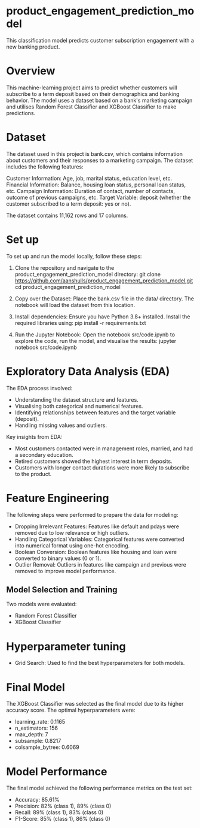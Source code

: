 # product_engagement_prediction_model
This classification model predicts customer subscription engagement with a new banking product.

# Overview
This machine-learning project aims to predict whether customers will subscribe to a term deposit based on their demographics and banking behavior. The model uses a dataset based on a bank's marketing campaign and utilises Random Forest Classifier and XGBoost Classifier to make predictions.

# Dataset
The dataset used in this project is bank.csv, which contains information about customers and their responses to a marketing campaign. The dataset includes the following features:

Customer Information: Age, job, marital status, education level, etc.
Financial Information: Balance, housing loan status, personal loan status, etc.
Campaign Information: Duration of contact, number of contacts, outcome of previous campaigns, etc.
Target Variable: deposit (whether the customer subscribed to a term deposit: yes or no).

The dataset contains 11,162 rows and 17 columns.

# Set up
To set up and run the model locally, follow these steps:

1. Clone the repository and navigate to the product_engagement_prediction_model directory:
git clone https://github.com/aanshulls/product_engagement_prediction_model.git
cd product_engagement_prediction_model

2. Copy over the Dataset:
Place the bank.csv file in the data/ directory. The notebook will load the dataset from this location.

4. Install dependencies:
Ensure you have Python 3.8+ installed. Install the required libraries using:
pip install -r requirements.txt

5. Run the Jupyter Notebook:
Open the notebook src/code.ipynb to explore the code, run the model, and visualise the results:
jupyter notebook src/code.ipynb

# Exploratory Data Analysis (EDA)
The EDA process involved:
- Understanding the dataset structure and features.
- Visualising both categorical and numerical features.
- Identifying relationships between features and the target variable (deposit).
- Handling missing values and outliers.

Key insights from EDA:
- Most customers contacted were in management roles, married, and had a secondary education.
- Retired customers showed the highest interest in term deposits.
- Customers with longer contact durations were more likely to subscribe to the product.

# Feature Engineering
The following steps were performed to prepare the data for modeling:

- Dropping Irrelevant Features: Features like default and pdays were removed due to low relevance or high outliers.
- Handling Categorical Variables: Categorical features were converted into numerical format using one-hot encoding.
- Boolean Conversion: Boolean features like housing and loan were converted to binary values (0 or 1).
- Outlier Removal: Outliers in features like campaign and previous were removed to improve model performance.

## Model Selection and Training
Two models were evaluated:
- Random Forest Classifier
- XGBoost Classifier

# Hyperparameter tuning 
- Grid Search: Used to find the best hyperparameters for both models.

# Final Model
The XGBoost Classifier was selected as the final model due to its higher accuracy score. The optimal hyperparameters were:
- learning_rate: 0.1165
- n_estimators: 156
- max_depth: 7
- subsample: 0.8217
- colsample_bytree: 0.6069

# Model Performance
The final model achieved the following performance metrics on the test set:

- Accuracy: 85.61%
- Precision: 82% (class 1), 89% (class 0)
- Recall: 89% (class 1), 83% (class 0)
- F1-Score: 85% (class 1), 86% (class 0)


